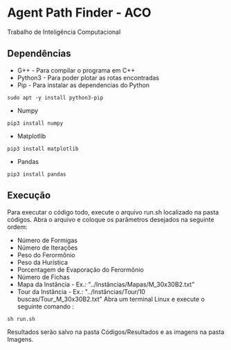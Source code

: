 # Agent Path Finder - ACO
Trabalho de Inteligência Computacional

## Dependências
* G++ - Para compilar o programa em C++
* Python3 - Para poder plotar as rotas encontradas
* Pip - Para instalar as dependencias do Python
```
sudo apt -y install python3-pip
```
* Numpy
```
pip3 install numpy
```
* Matplotlib
```
pip3 install matplotlib
```
* Pandas
```
pip3 install pandas
```
## Execução
Para executar o código todo, execute o arquivo run.sh localizado na pasta códigos.
Abra o arquivo e coloque os parâmetros desejados na seguinte ordem:
* Número de Formigas
* Número de Iterações
* Peso do Ferormônio
* Peso da Hurística
* Porcentagem de Evaporação do Ferormônio
* Número de Fichas
* Mapa da Instância - Ex.: "../Instâncias/Mapas/M_30x30B2.txt"
* Tour da Instância - Ex.: "../Instâncias/Tour/10 buscas/Tour_M_30x30B2.txt"
Abra um terminal Linux e execute o seguinte comando :
```
sh run.sh
```

Resultados serão salvo na pasta Códigos/Resultados e as imagens na pasta Imagens.
